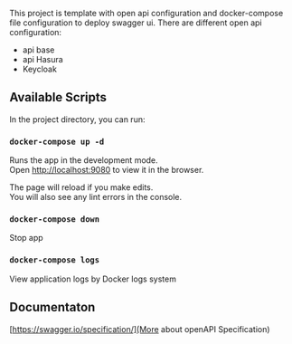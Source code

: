This project is template with open api configuration and docker-compose file configuration to deploy swagger ui.
There are different open api configuration:
- api base
- api Hasura
- Keycloak 


## Available Scripts

In the project directory, you can run:

### `docker-compose up -d`

Runs the app in the development mode.<br>
Open [http://localhost:9080](http://localhost:9080) to view it in the browser.

The page will reload if you make edits.<br>
You will also see any lint errors in the console.

### `docker-compose down`

Stop app

### `docker-compose logs`

View application logs by Docker logs system

## Documentaton
[https://swagger.io/specification/](More about openAPI Specification)
